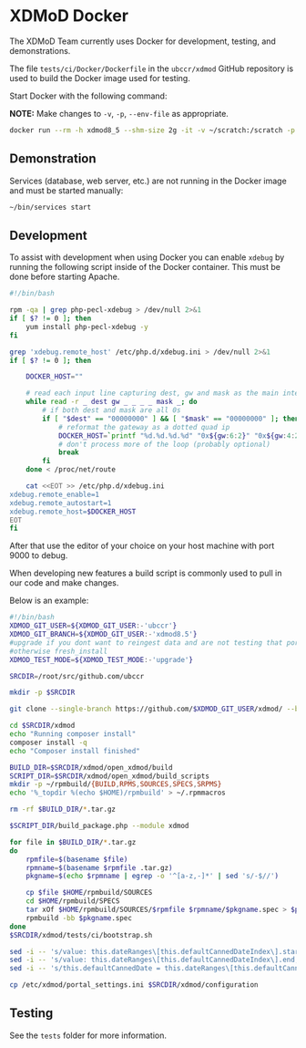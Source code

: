 # XDMoD Docker

The XDMoD Team currently uses Docker for development, testing, and demonstrations.

The file `tests/ci/Docker/Dockerfile` in the `ubccr/xdmod` GitHub repository is used to build the Docker image used for testing.

Start Docker with the following command:

**NOTE:** Make changes to `-v`, `-p`, `--env-file` as appropriate.

```bash
docker run --rm -h xdmod8_5 --shm-size 2g -it -v ~/scratch:/scratch -p 3306:3306 -p 8080:8080 --env-file ~/xdmod.env tas-tools-ext-01.ccr.xdmod.org/centos7_6-open8.1.2:latest /bin/bash
```

## Demonstration

Services (database, web server, etc.) are not running in the Docker image and
must be started manually:

```bash
~/bin/services start
```

## Development

To assist with development when using Docker you can enable `xdebug` by running
the following script inside of the Docker container.  This must be done before
starting Apache.

```bash
#!/bin/bash

rpm -qa | grep php-pecl-xdebug > /dev/null 2>&1
if [ $? != 0 ]; then
    yum install php-pecl-xdebug -y
fi

grep 'xdebug.remote_host' /etc/php.d/xdebug.ini > /dev/null 2>&1
if [ $? != 0 ]; then

    DOCKER_HOST=""

    # read each input line capturing dest, gw and mask as the main interesting bits
    while read -r _ dest gw _ _ _ _ mask _; do
        # if both dest and mask are all 0s
        if [ "$dest" == "00000000" ] && [ "$mask" == "00000000" ]; then
            # reformat the gateway as a dotted quad ip
            DOCKER_HOST=`printf "%d.%d.%d.%d" "0x${gw:6:2}" "0x${gw:4:2}" "0x${gw:2:2}" "0x${gw:0:2}"`
            # don't process more of the loop (probably optional)
            break
        fi
    done < /proc/net/route

    cat <<EOT >> /etc/php.d/xdebug.ini
xdebug.remote_enable=1
xdebug.remote_autostart=1
xdebug.remote_host=$DOCKER_HOST
EOT
fi
```

After that use the editor of your choice on your host machine with port 9000 to debug.

When developing new features a build script is commonly used to pull in our
code and make changes.

Below is an example:

```bash
#!/bin/bash
XDMOD_GIT_USER=${XDMOD_GIT_USER:-'ubccr'}
XDMOD_GIT_BRANCH=${XDMOD_GIT_USER:-'xdmod8.5'}
#upgrade if you dont want to reingest data and are not testing that portion
#otherwise fresh_install
XDMOD_TEST_MODE=${XDMOD_TEST_MODE:-'upgrade'}

SRCDIR=/root/src/github.com/ubccr

mkdir -p $SRCDIR

git clone --single-branch https://github.com/$XDMOD_GIT_USER/xdmod/ --branch $XDMOD_GIT_BRANCH $SRCDIR/xdmod

cd $SRCDIR/xdmod
echo "Running composer install"
composer install -q
echo "Composer install finished"

BUILD_DIR=$SRCDIR/xdmod/open_xdmod/build
SCRIPT_DIR=$SRCDIR/xdmod/open_xdmod/build_scripts
mkdir -p ~/rpmbuild/{BUILD,RPMS,SOURCES,SPECS,SRPMS}
echo '%_topdir %(echo $HOME)/rpmbuild' > ~/.rpmmacros

rm -rf $BUILD_DIR/*.tar.gz

$SCRIPT_DIR/build_package.php --module xdmod

for file in $BUILD_DIR/*.tar.gz
do
    rpmfile=$(basename $file)
    rpmname=$(basename $rpmfile .tar.gz)
    pkgname=$(echo $rpmname | egrep -o '^[a-z,-]*' | sed 's/-$//')

    cp $file $HOME/rpmbuild/SOURCES
    cd $HOME/rpmbuild/SPECS
    tar xOf $HOME/rpmbuild/SOURCES/$rpmfile $rpmname/$pkgname.spec > $pkgname.spec
    rpmbuild -bb $pkgname.spec
done
$SRCDIR/xdmod/tests/ci/bootstrap.sh

sed -i -- 's/value: this.dateRanges\[this.defaultCannedDateIndex\].start,$/value: new Date(2016, 11, 22),/' /usr/share/xdmod/html/gui/js/DurationToolbar.js
sed -i -- 's/value: this.dateRanges\[this.defaultCannedDateIndex\].end,$/value: new Date(2018, 7, 2),/' /usr/share/xdmod/html/gui/js/DurationToolbar.js
sed -i -- 's/this.defaultCannedDate = this.dateRanges\[this.defaultCannedDateIndex\].text;/this.defaultCannedDate = "User Defined";/' /usr/share/xdmod/html/gui/js/DurationToolbar.js

cp /etc/xdmod/portal_settings.ini $SRCDIR/xdmod/configuration
```

## Testing

See the `tests` folder for more information.

